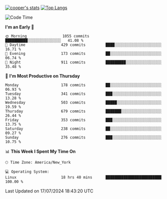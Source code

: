 [![cooper's stats](https://github-readme-stats-l2ak-km2n59e3j-coopjzs-projects.vercel.app/api?username=coopjz&count_private=true)](https://github.com/coopjz/github-readme-stats)
[![Top Langs](https://github-readme-stats-l2ak-km2n59e3j-coopjzs-projects.vercel.app/api/top-langs/?username=coopjz&count_private=true&langs_count=8&layout=compact&&hide=C)](https://github.com/coopjz/github-readme-stats)
<!--START_SECTION:waka-->
![Code Time](http://img.shields.io/badge/Code%20Time-93%20hrs%2015%20mins-blue)

**I'm an Early 🐤** 

```text
🌞 Morning                1055 commits        ██████████░░░░░░░░░░░░░░░   41.08 % 
🌆 Daytime                429 commits         ████░░░░░░░░░░░░░░░░░░░░░   16.71 % 
🌃 Evening                173 commits         ██░░░░░░░░░░░░░░░░░░░░░░░   06.74 % 
🌙 Night                  911 commits         █████████░░░░░░░░░░░░░░░░   35.48 % 
```
📅 **I'm Most Productive on Thursday** 

```text
Monday                   178 commits         ██░░░░░░░░░░░░░░░░░░░░░░░   06.93 % 
Tuesday                  341 commits         ███░░░░░░░░░░░░░░░░░░░░░░   13.28 % 
Wednesday                503 commits         █████░░░░░░░░░░░░░░░░░░░░   19.59 % 
Thursday                 679 commits         ███████░░░░░░░░░░░░░░░░░░   26.44 % 
Friday                   353 commits         ███░░░░░░░░░░░░░░░░░░░░░░   13.75 % 
Saturday                 238 commits         ██░░░░░░░░░░░░░░░░░░░░░░░   09.27 % 
Sunday                   276 commits         ███░░░░░░░░░░░░░░░░░░░░░░   10.75 % 
```


📊 **This Week I Spent My Time On** 

```text
🕑︎ Time Zone: America/New_York

💻 Operating System: 
Linux                    18 hrs 40 mins      █████████████████████████   100.00 % 
```


 Last Updated on 17/07/2024 18:43:20 UTC
<!--END_SECTION:waka-->
